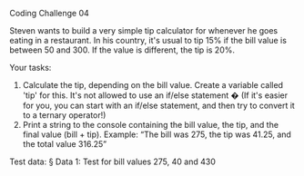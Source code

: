 Coding Challenge 04

Steven wants to build a very simple tip calculator for whenever he goes eating in a
restaurant. In his country, it's usual to tip 15% if the bill value is between 50 and
300. If the value is different, the tip is 20%.

Your tasks:
1. Calculate the tip, depending on the bill value. Create a variable called 'tip' for
this. It's not allowed to use an if/else statement � (If it's easier for you, you can
start with an if/else statement, and then try to convert it to a ternary
operator!)
2. Print a string to the console containing the bill value, the tip, and the final value
(bill + tip). Example: “The bill was 275, the tip was 41.25, and the total value
316.25”

Test data:
§ Data 1: Test for bill values 275, 40 and 430
